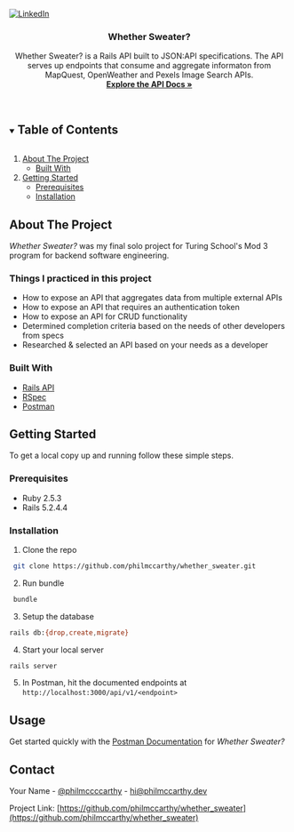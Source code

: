 <!--
*** Thanks for checking out the Best-README-Template. If you have a suggestion
*** that would make this better, please fork the repo and create a pull request
*** or simply open an issue with the tag "enhancement".
*** Thanks again! Now go create something AMAZING! :D
***
***
***
*** To avoid retyping too much info. Do a search and replace for the following:
*** philmccarthy, whether_sweater, @philmccccarthy, hi@philmccarthy.dev, Whether Sweater?, _Whether Sweater is a Rails API built to JSON:API specifications. The API serves up...endpoints! (placeholder)
-->



<!-- PROJECT SHIELDS -->
<!--
*** I'm using markdown "reference style" links for readability.
*** Reference links are enclosed in brackets [ ] instead of parentheses ( ).
*** See the bottom of this document for the declaration of the reference variables
*** for contributors-url, forks-url, etc. This is an optional, concise syntax you may use.
*** https://www.markdownguide.org/basic-syntax/#reference-style-links
-->
[![LinkedIn][linkedin-shield]][linkedin-url]



<!-- PROJECT LOGO -->
  <h3 align="center">Whether Sweater?</h3>

  <p align="center">
    Whether Sweater? is a Rails API built to JSON:API specifications. The API serves up endpoints that consume and aggregate informaton from MapQuest, OpenWeather and Pexels Image Search APIs.
    <br />
    <a href="https://documenter.getpostman.com/view/14287104/Tz5ndz16" target="_blank"><strong>Explore the API Docs »</strong></a>
    <br />
    <br />
  </p>
</p>



<!-- TABLE OF CONTENTS -->
<details open="open">
  <summary><h2 style="display: inline-block">Table of Contents</h2></summary>
  <ol>
    <li>
      <a href="#about-the-project">About The Project</a>
      <ul>
        <li><a href="#built-with">Built With</a></li>
      </ul>
    </li>
    <li>
      <a href="#getting-started">Getting Started</a>
      <ul>
        <li><a href="#prerequisites">Prerequisites</a></li>
        <li><a href="#installation">Installation</a></li>
      </ul>
  </ol>
</details>



<!-- ABOUT THE PROJECT -->
## About The Project

_Whether Sweater?_ was my final solo project for Turing School's Mod 3 program for backend software engineering.

### Things I practiced in this project

- How to expose an API that aggregates data from multiple external APIs
- How to expose an API that requires an authentication token
- How to expose an API for CRUD functionality
- Determined completion criteria based on the needs of other developers from specs
- Researched & selected an API based on your needs as a developer

### Built With

* [Rails API](https://guides.rubyonrails.org/api_app.html)
* [RSpec](https://github.com/rspec/rspec-rails)
* [Postman](https://postman.com)

<!-- GETTING STARTED -->
## Getting Started

To get a local copy up and running follow these simple steps.

### Prerequisites

- Ruby 2.5.3
- Rails 5.2.4.4

### Installation

1. Clone the repo
  
  ```sh
   git clone https://github.com/philmccarthy/whether_sweater.git
   ```
   
2. Run bundle
  
  ```sh
   bundle
   ```
   
3. Setup the database

  ```sh
  rails db:{drop,create,migrate}
  ```
   
4. Start your local server
   
  ```sh
  rails server
  ```
   
5. In Postman, hit the documented endpoints at `http://localhost:3000/api/v1/<endpoint>`

<!-- USAGE EXAMPLES -->
## Usage

Get started quickly with the [Postman Documentation](https://documenter.getpostman.com/view/14287104/Tz5ndz16) for _Whether Sweater?_

<!-- CONTACT -->
## Contact

Your Name - [@philmccccarthy](https://twitter.com/@philmccccarthy) - [hi@philmccarthy.dev](mailto:hi@philmccarthy.dev)

Project Link: [https://github.com/philmccarthy/whether_sweater](https://github.com/philmccarthy/whether_sweater)

<!-- MARKDOWN LINKS & IMAGES -->
<!-- https://www.markdownguide.org/basic-syntax/#reference-style-links -->
[linkedin-shield]: https://img.shields.io/badge/-LinkedIn-black.svg?style=for-the-badge&logo=linkedin&colorB=555
[linkedin-url]: https://linkedin.com/in/philmccarthy
